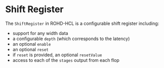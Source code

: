 # Shift Register

The `ShiftRegister` in ROHD-HCL is a configurable shift register including:

- support for any width data
- a configurable `depth` (which corresponds to the latency)
- an optional `enable`
- an optional `reset`
- if `reset` is provided, an optional `resetValue`
- access to each of the `stages` output from each flop

